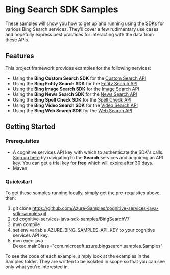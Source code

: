 # Bing Search SDK Samples

These samples will show you how to get up and running using the SDKs for various Bing Search services. They'll cover a few rudimentary use cases and hopefully express best practices for interacting with the data from these APIs.

## Features

This project framework provides examples for the following services:

* Using the **Bing Custom Search SDK** for the [Custom Search API](https://azure.microsoft.com/en-us/services/cognitive-services/)
* Using the **Bing Entity Search SDK** for the [Entity Search API](https://azure.microsoft.com/en-us/services/cognitive-services/)
* Using the **Bing Image Search SDK** for the [Image Search API](https://azure.microsoft.com/en-us/services/cognitive-services/)
* Using the **Bing News Search SDK** for the [News Search API](https://azure.microsoft.com/en-us/services/cognitive-services/)
* Using the **Bing Spell Check SDK** for the [Spell Check API](https://azure.microsoft.com/en-us/services/cognitive-services/)
* Using the **Bing Video Search SDK** for the [Video Search API](https://azure.microsoft.com/en-us/services/cognitive-services/)
* Using the **Bing Web Search SDK** for the [Web Search API](https://azure.microsoft.com/en-us/services/cognitive-services/)


## Getting Started

### Prerequisites

- A cognitive services API key with which to authenticate the SDK's calls. [Sign up here](https://azure.microsoft.com/en-us/services/cognitive-services/directory/) by navigating to the **Search** services and acquiring an API key. You can get a trial key for **free** which will expire after 30 days.
- Maven

### Quickstart

To get these samples running locally, simply get the pre-requisites above, then:

1. git clone https://github.com/Azure-Samples/cognitive-services-java-sdk-samples.git
2. cd cognitive-services-java-sdk-samples/BingSearchV7
3. mvn compile
4. set env variable AZURE_BING_SAMPLES_API_KEY to your cognitive services API key.
5. mvn exec:java -Dexec.mainClass="com.microsoft.azure.bingsearch.samples.Samples"

To see the code of each example, simply look at the examples in the Samples folder. They are written to be isolated in scope so that you can see only what you're interested in.

